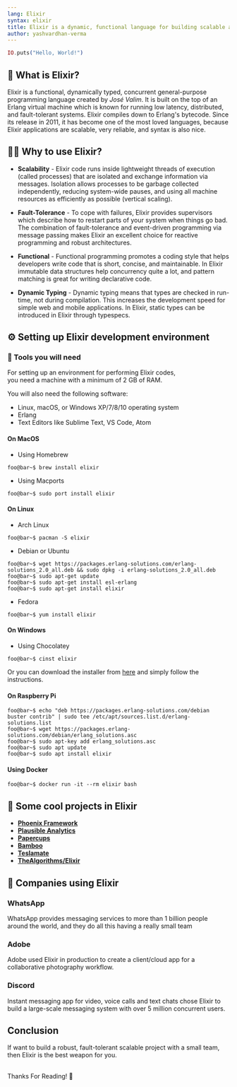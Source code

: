 ```yaml
---
lang: Elixir
syntax: elixir
title: Elixir is a dynamic, functional language for building scalable and maintainable applications.
author: yashvardhan-verma
---
```


```elixir
IO.puts("Hello, World!")
```

## 🤔 What is Elixir?

Elixir is a functional, dynamically typed, concurrent general-purpose programming language created by
*José Valim*. It is built on the top of an Erlang virtual machine which is known for running low latency,
distributed, and fault-tolerant systems. Elixir compiles down to Erlang's bytecode. Since its release in
2011, it has become one of the most loved languages, because Elixir applications are scalable, very reliable,
and syntax is also nice.

## 🤷‍♂️ Why to use Elixir?

* **Scalability** - Elixir code runs inside lightweight threads of execution (called processes) that are isolated and exchange information via messages.  Isolation allows processes to be garbage collected independently, reducing system-wide pauses, and using all machine resources as efficiently as possible (vertical scaling).

* **Fault-Tolerance** - To cope with failures, Elixir provides supervisors which describe how to restart parts of your system when things go bad. The combination of fault-tolerance and event-driven programming via message passing makes Elixir an excellent choice for reactive programming and robust architectures.

* **Functional** - Functional programming promotes a coding style that helps developers write code that is short, concise, and maintainable. In Elixir immutable data structures help concurrency quite a lot, and pattern matching is great for writing declarative code.

* **Dynamic Typing** - Dynamic typing means that types are checked in run-time, not during compilation. This increases the development speed for simple web and mobile applications. In Elixir, static types can be introduced in Elixir through typespecs.

## ⚙ Setting up Elixir development environment

### 🔨 Tools you will need

For setting up an environment for performing Elixir codes,\
you need a machine with a minimum of 2 GB of RAM.

You will also need the following software:

* Linux, macOS, or Windows XP/7/8/10 operating system
* Erlang
* Text Editors like Sublime Text, VS Code, Atom

#### **On MacOS**

* Using Homebrew

```console
foo@bar~$ brew install elixir
```

* Using Macports

```console
foo@bar~$ sudo port install elixir
```

#### **On Linux**

* Arch Linux

```console
foo@bar~$ pacman -S elixir
```

* Debian or Ubuntu

```console
foo@bar~$ wget https://packages.erlang-solutions.com/erlang-solutions_2.0_all.deb && sudo dpkg -i erlang-solutions_2.0_all.deb
foo@bar~$ sudo apt-get update
foo@bar~$ sudo apt-get install esl-erlang
foo@bar~$ sudo apt-get install elixir
```

* Fedora

```console
foo@bar~$ yum install elixir
```

#### **On Windows**

* Using Chocolatey

```console
foo@bar~$ cinst elixir
```

Or you can download the installer from [here](https://github.com/elixir-lang/elixir-windows-setup/releases/download/v2.1/elixir-websetup.exe) and simply follow the instructions.

#### **On Raspberry Pi**

```console
foo@bar~$ echo "deb https://packages.erlang-solutions.com/debian buster contrib" | sudo tee /etc/apt/sources.list.d/erlang-solutions.list
foo@bar~$ wget https://packages.erlang-solutions.com/debian/erlang_solutions.asc
foo@bar~$ sudo apt-key add erlang_solutions.asc
foo@bar~$ sudo apt update
foo@bar~$ sudo apt install elixir
```

#### **Using Docker**

```console
foo@bar~$ docker run -it --rm elixir bash
```

## 🚩 Some cool projects in Elixir

* [**Phoenix Framework**](https://github.com/phoenixframework/phoenix)
* [**Plausible Analytics**](https://github.com/plausible-insights/plausible)
* [**Papercups**](https://papercups.io/)
* [**Bamboo**](https://github.com/thoughtbot/bamboo)
* [**Teslamate**](https://github.com/adriankumpf/teslamate)
* [**TheAlgorithms/Elixir**](https://github.com/TheAlgorithms/Elixir)

## 🏢 Companies using Elixir

### **WhatsApp**

WhatsApp provides messaging services to more than 1 billion people around the world, and they do all this having a really small team

### **Adobe**

Adobe used Elixir in production to create a client/cloud app for a collaborative photography workflow.

### **Discord**

Instant messaging app for video, voice calls and text chats chose Elixir to build a large-scale messaging system with over 5 million concurrent users.

## Conclusion

If want to build a robust, fault-tolerant scalable project with a small team, then Elixir is the best weapon for you.

<br />
Thanks For Reading! 🤗 

